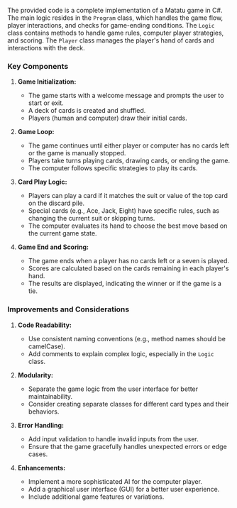 The provided code is a complete implementation of a Matatu game in C#. The main logic resides in the `Program` class, which handles the game flow, player interactions, and checks for game-ending conditions. The `Logic` class contains methods to handle game rules, computer player strategies, and scoring. The `Player` class manages the player's hand of cards and interactions with the deck.

### Key Components

1. **Game Initialization:**
   - The game starts with a welcome message and prompts the user to start or exit.
   - A deck of cards is created and shuffled.
   - Players (human and computer) draw their initial cards.

2. **Game Loop:**
   - The game continues until either player or computer has no cards left or the game is manually stopped.
   - Players take turns playing cards, drawing cards, or ending the game.
   - The computer follows specific strategies to play its cards.

3. **Card Play Logic:**
   - Players can play a card if it matches the suit or value of the top card on the discard pile.
   - Special cards (e.g., Ace, Jack, Eight) have specific rules, such as changing the current suit or skipping turns.
   - The computer evaluates its hand to choose the best move based on the current game state.

4. **Game End and Scoring:**
   - The game ends when a player has no cards left or a seven is played.
   - Scores are calculated based on the cards remaining in each player's hand.
   - The results are displayed, indicating the winner or if the game is a tie.

### Improvements and Considerations

1. **Code Readability:**
   - Use consistent naming conventions (e.g., method names should be camelCase).
   - Add comments to explain complex logic, especially in the `Logic` class.

2. **Modularity:**
   - Separate the game logic from the user interface for better maintainability.
   - Consider creating separate classes for different card types and their behaviors.

3. **Error Handling:**
   - Add input validation to handle invalid inputs from the user.
   - Ensure that the game gracefully handles unexpected errors or edge cases.

4. **Enhancements:**
   - Implement a more sophisticated AI for the computer player.
   - Add a graphical user interface (GUI) for a better user experience.
   - Include additional game features or variations.
